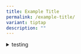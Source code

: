 ```yaml
---
title: Example Title
permalink: /example-title/
variant: tiptap
description: ""
---
```

<div data-type="detailGroup" class="isomer-accordion-group isomer-accordion isomer-accordion-white">
<details class="isomer-details">
<summary>testing</summary>
<div data-type="detailsContent" class="isomer-details-content">
<p>testing</p>
<p>testing</p>
<p>testing</p>
<p></p>
</div>
</details>
</div>
<p></p>